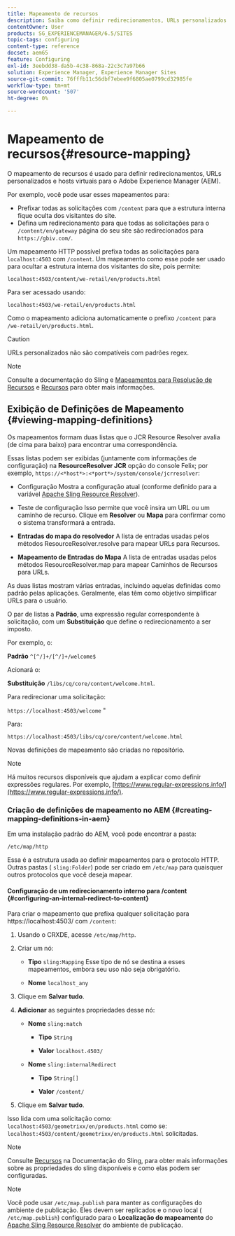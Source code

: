 ```yaml
---
title: Mapeamento de recursos
description: Saiba como definir redirecionamentos, URLs personalizados e hosts virtuais para o Adobe Experience Manager usando o mapeamento de recursos.
contentOwner: User
products: SG_EXPERIENCEMANAGER/6.5/SITES
topic-tags: configuring
content-type: reference
docset: aem65
feature: Configuring
exl-id: 3eebdd38-da5b-4c38-868a-22c3c7a97b66
solution: Experience Manager, Experience Manager Sites
source-git-commit: 76fffb11c56dbf7ebee9f6805ae0799cd32985fe
workflow-type: tm+mt
source-wordcount: '507'
ht-degree: 0%

---
```


# Mapeamento de recursos{#resource-mapping}

O mapeamento de recursos é usado para definir redirecionamentos, URLs personalizados e hosts virtuais para o Adobe Experience Manager (AEM).

Por exemplo, você pode usar esses mapeamentos para:

* Prefixar todas as solicitações com `/content` para que a estrutura interna fique oculta dos visitantes do site.
* Defina um redirecionamento para que todas as solicitações para o `/content/en/gateway` página do seu site são redirecionados para `https://gbiv.com/`.

Um mapeamento HTTP possível prefixa todas as solicitações para `localhost:4503` com `/content`. Um mapeamento como esse pode ser usado para ocultar a estrutura interna dos visitantes do site, pois permite:

`localhost:4503/content/we-retail/en/products.html`

Para ser acessado usando:

`localhost:4503/we-retail/en/products.html`

Como o mapeamento adiciona automaticamente o prefixo `/content` para `/we-retail/en/products.html`.

>[!CAUTION]
>
>URLs personalizados não são compatíveis com padrões regex.

>[!NOTE]
>
>Consulte a documentação do Sling e [Mapeamentos para Resolução de Recursos](https://sling.apache.org/documentation/the-sling-engine/mappings-for-resource-resolution.html) e [Recursos](https://sling.apache.org/documentation/the-sling-engine/resources.html) para obter mais informações.

## Exibição de Definições de Mapeamento {#viewing-mapping-definitions}

Os mapeamentos formam duas listas que o JCR Resource Resolver avalia (de cima para baixo) para encontrar uma correspondência.

Essas listas podem ser exibidas (juntamente com informações de configuração) na **ResourceResolver JCR** opção do console Felix; por exemplo, `https://<*host*>:<*port*>/system/console/jcrresolver`:

* Configuração Mostra a configuração atual (conforme definido para a variável [Apache Sling Resource Resolver](/help/sites-deploying/osgi-configuration-settings.md#apacheslingresourceresolver)).

* Teste de configuração Isso permite que você insira um URL ou um caminho de recurso. Clique em **Resolver** ou **Mapa** para confirmar como o sistema transformará a entrada.

* **Entradas do mapa do resolvedor**
A lista de entradas usadas pelos métodos ResourceResolver.resolve para mapear URLs para Recursos.

* **Mapeamento de Entradas do Mapa**
A lista de entradas usadas pelos métodos ResourceResolver.map para mapear Caminhos de Recursos para URLs.

As duas listas mostram várias entradas, incluindo aquelas definidas como padrão pelas aplicações. Geralmente, elas têm como objetivo simplificar URLs para o usuário.

O par de listas a **Padrão**, uma expressão regular correspondente à solicitação, com um **Substituição** que define o redirecionamento a ser imposto.

Por exemplo, o:

**Padrão** `^[^/]+/[^/]+/welcome$`

Acionará o:

**Substituição** `/libs/cq/core/content/welcome.html`.

Para redirecionar uma solicitação:

`https://localhost:4503/welcome` &quot;

Para:

`https://localhost:4503/libs/cq/core/content/welcome.html`

Novas definições de mapeamento são criadas no repositório.

>[!NOTE]
>
>Há muitos recursos disponíveis que ajudam a explicar como definir expressões regulares. Por exemplo, [https://www.regular-expressions.info/](https://www.regular-expressions.info/).

### Criação de definições de mapeamento no AEM {#creating-mapping-definitions-in-aem}

Em uma instalação padrão do AEM, você pode encontrar a pasta:

`/etc/map/http`

Essa é a estrutura usada ao definir mapeamentos para o protocolo HTTP. Outras pastas ( `sling:Folder`) pode ser criado em `/etc/map` para quaisquer outros protocolos que você deseja mapear.

#### Configuração de um redirecionamento interno para /content {#configuring-an-internal-redirect-to-content}

Para criar o mapeamento que prefixa qualquer solicitação para https://localhost:4503/ com `/content`:

1. Usando o CRXDE, acesse `/etc/map/http`.

1. Criar um nó:

   * **Tipo** `sling:Mapping`
Esse tipo de nó se destina a esses mapeamentos, embora seu uso não seja obrigatório.

   * **Nome** `localhost_any`

1. Clique em **Salvar tudo**.
1. **Adicionar** as seguintes propriedades desse nó:

   * **Nome** `sling:match`

      * **Tipo** `String`

      * **Valor** `localhost.4503/`

   * **Nome** `sling:internalRedirect`

      * **Tipo** `String[]`

      * **Valor** `/content/`

1. Clique em **Salvar tudo**.

Isso lida com uma solicitação como:
`localhost:4503/geometrixx/en/products.html`
como se:
`localhost:4503/content/geometrixx/en/products.html`
solicitadas.

>[!NOTE]
>
>Consulte [Recursos](https://sling.apache.org/documentation/the-sling-engine/resources.html) na Documentação do Sling, para obter mais informações sobre as propriedades do sling disponíveis e como elas podem ser configuradas.

>[!NOTE]
>
>Você pode usar `/etc/map.publish` para manter as configurações do ambiente de publicação. Eles devem ser replicados e o novo local ( `/etc/map.publish`) configurado para o **Localização do mapeamento** do [Apache Sling Resource Resolver](/help/sites-deploying/osgi-configuration-settings.md#apacheslingresourceresolver) do ambiente de publicação.
